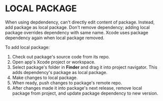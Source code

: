 # LOCAL PACKAGE

When using depdendency, can't directly edit content of package. Instead, add package as local package. Don't remove dependency; adding local package overrides dependency with same name. Xcode uses package dependency again when local package removed.

To add local package:

1. Check out package's source code from its repo.
2. Open app's Xcode project or workspace.
3. Select package's folder in **Finder** and drag it into project navigator. This adds dependency's package as local package.
4. Make changes to local package.
5. When ready, push changes to package's remote repo.
6. After changes made it into package's next release, remove local package from project, and update package dependency to new version.
